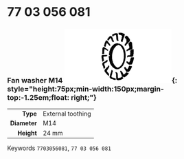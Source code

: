 # 77 03 056 081

### Fan washer M14 ![](../assets/images/parts/fan_washer.png){: style="height:75px;min-width:150px;margin-top:-1.25em;float: right;"}

|   |   |
|---:|---|
**Type** | External toothing
**Diameter** | M14
**Height** |24 mm

Keywords `7703056081`, `77 03 056 081`
